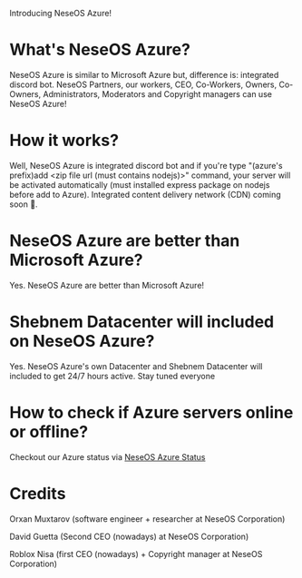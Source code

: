 Introducing NeseOS Azure!

# What's NeseOS Azure?

NeseOS Azure is similar to Microsoft Azure but, difference is: integrated discord bot. NeseOS Partners, our workers, CEO, Co-Workers, Owners, Co-Owners, Administrators, Moderators and Copyright managers can use NeseOS Azure!

# How it works?

Well, NeseOS Azure is integrated discord bot and if you're type "(azure's prefix)add <zip file url (must contains nodejs)>" command, your server will be activated automatically (must installed express package on nodejs before add to Azure). Integrated content delivery network (CDN) coming soon 👀. 

# NeseOS Azure are better than Microsoft Azure?

Yes. NeseOS Azure are better than Microsoft Azure!

# Shebnem Datacenter will included on NeseOS Azure?

Yes. NeseOS Azure's own Datacenter and Shebnem Datacenter will included to get 24/7 hours active. Stay tuned everyone


# How to check if Azure servers online or offline?

Checkout our Azure status via [NeseOS Azure Status](https://status.azure.neseos.42web.io/)



# Credits

Orxan Muxtarov (software engineer + researcher at NeseOS Corporation)

David Guetta (Second CEO (nowadays) at NeseOS Corporation)

Roblox Nisa (first CEO (nowadays) + Copyright manager at NeseOS Corporation)






















